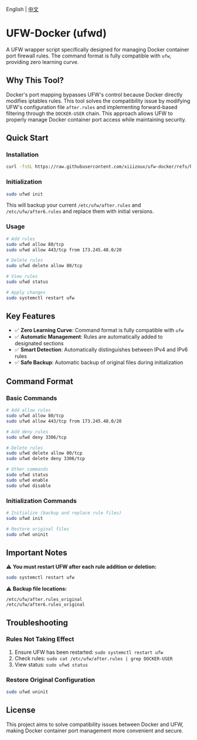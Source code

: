 English | [中文](./README_ZH.md)

# UFW-Docker (ufwd)

A UFW wrapper script specifically designed for managing Docker container port firewall rules. The command format is fully compatible with `ufw`, providing zero learning curve.

## Why This Tool?

Docker's port mapping bypasses UFW's control because Docker directly modifies iptables rules. This tool solves the compatibility issue by modifying UFW's configuration file `after.rules` and implementing forward-based filtering through the `DOCKER-USER` chain. This approach allows UFW to properly manage Docker container port access while maintaining security.

## Quick Start

### Installation

```bash
curl -fsSL https://raw.githubusercontent.com/xiiizoux/ufw-docker/refs/heads/main/install.sh | sudo bash
```

### Initialization

```bash
sudo ufwd init
```

This will backup your current `/etc/ufw/after.rules` and `/etc/ufw/after6.rules` and replace them with initial versions.

### Usage

```bash
# Add rules
sudo ufwd allow 80/tcp
sudo ufwd allow 443/tcp from 173.245.48.0/20

# Delete rules
sudo ufwd delete allow 80/tcp

# View rules
sudo ufwd status

# Apply changes
sudo systemctl restart ufw
```

## Key Features

- ✅ **Zero Learning Curve**: Command format is fully compatible with `ufw`
- ✅ **Automatic Management**: Rules are automatically added to designated sections
- ✅ **Smart Detection**: Automatically distinguishes between IPv4 and IPv6 rules
- ✅ **Safe Backup**: Automatic backup of original files during initialization

## Command Format

### Basic Commands

```bash
# Add allow rules
sudo ufwd allow 80/tcp
sudo ufwd allow 443/tcp from 173.245.48.0/20

# Add deny rules
sudo ufwd deny 3306/tcp

# Delete rules
sudo ufwd delete allow 80/tcp
sudo ufwd delete deny 3306/tcp

# Other commands
sudo ufwd status
sudo ufwd enable
sudo ufwd disable
```

### Initialization Commands

```bash
# Initialize (backup and replace rule files)
sudo ufwd init

# Restore original files
sudo ufwd uninit
```

## Important Notes

⚠️ **You must restart UFW after each rule addition or deletion:**

```bash
sudo systemctl restart ufw
```

⚠️ **Backup file locations:**

```
/etc/ufw/after.rules_original
/etc/ufw/after6.rules_original
```

## Troubleshooting

### Rules Not Taking Effect

1. Ensure UFW has been restarted: `sudo systemctl restart ufw`
2. Check rules: `sudo cat /etc/ufw/after.rules | grep DOCKER-USER`
3. View status: `sudo ufwd status`

### Restore Original Configuration

```bash
sudo ufwd uninit
```

## License

This project aims to solve compatibility issues between Docker and UFW, making Docker container port management more convenient and secure.
